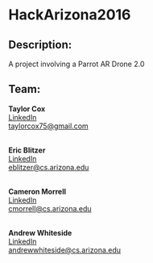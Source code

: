 # HackArizona2016</br>

Description:
------------
A project involving a Parrot AR Drone 2.0

Team:
-----

**Taylor Cox**</br>
[LinkedIn](www.linkedin.com/in/taylorcox75)</br>
[taylorcox75@gmail.com](taylorcox75@gmail.com)</br></br>

**Eric Blitzer**</br>
[LinkedIn](https://www.linkedin.com/in/ericwilliamblitzer)</br>
[eblitzer@cs.arizona.edu](eblitzer@cs.arizona.edu)</br></br>

**Cameron Morrell**</br>
[LinkedIn](https://www.linkedin.com/pub/cameron-morrell/59/249/753)</br>
[cmorrell@cs.arizona.edu](cmorrell@cs.arizona.edu)</br></br>

**Andrew Whiteside**</br>
[LinkedIn](https://www.linkedin.com/in/andrew-whiteside-100734106)</br>
[andrewwhiteside@cs.arizona.edu](andrewwhiteside@cs.arizona.edu)</br>


